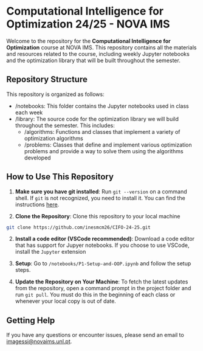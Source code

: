 # Computational Intelligence for Optimization 24/25 - NOVA IMS

Welcome to the repository for the **Computational Intelligence for Optimization** course at NOVA IMS. This repository contains all the materials and resources related to the course, including weekly Jupyter notebooks and the optimization library that will be built throughout the semester.

## Repository Structure
This repository is organized as follows:

- /notebooks: This folder contains the Jupyter notebooks used in class each week
- /library: The source code for the optimization library we will build throughout the semester. This includes:
   - /algorithms: Functions and classes that implement a variety of optimization algorithms
   - /problems: Classes that define and implement various optimization problems and provide a way to solve them using the algorithms developed

## How to Use This Repository

1. **Make sure you have git installed**: Run `git --version` on a command shell. If `git` is not recognized, you need to install it. You can find the instructions [here](https://git-scm.com/book/en/v2/Getting-Started-Installing-Git).

2. **Clone the Repository**: Clone this repository to your local machine

```bash
git clone https://github.com/inesmcm26/CIFO-24-25.git
```

2. **Install a code editor (VSCode recommended)**: Download a code editor that has support for Jupyer notebooks. If you choose to use VSCode, install the `Jupyter` extension

3. **Setup**: Go to `/notebooks/P1-Setup-and-OOP.ipynb` and follow the setup steps.

4. **Update the Repository on Your Machine**: To fetch the latest updates from the repository, open a command prompt in the project folder and run `git pull`. You must do this in the beginning of each class or whenever your local copy is out of date.

## Getting Help
If you have any questions or encounter issues, please send an email to imagessi@novaims.unl.pt.
